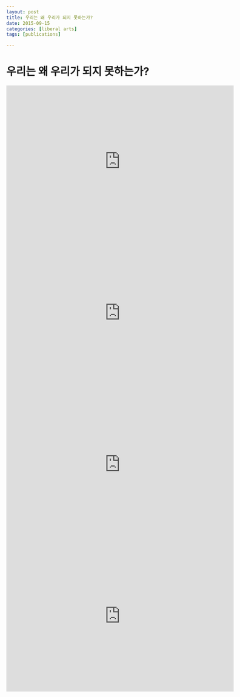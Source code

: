```yaml
---
layout: post
title: 우리는 왜 우리가 되지 못하는가?
date: 2015-09-15
categories: [liberal arts]
tags: [publications]

---
```



# 우리는 왜 우리가 되지 못하는가?

<iframe width="600" height="400" src="https://www.youtube.com/embed/I_aSN8CBzCE" frameborder="0" allowfullscreen></iframe>

<iframe width="600" height="400" src="https://www.youtube.com/embed/6rIdiKTureA" frameborder="0" allowfullscreen></iframe>

<iframe width="600" height="400" src="https://www.youtube.com/embed/vb-B0NIRnLY" frameborder="0" allowfullscreen></iframe>

<iframe width="600" height="400" src="https://www.youtube.com/embed/klxFgGPZJ0M" frameborder="0" allowfullscreen></iframe>

